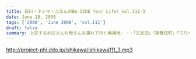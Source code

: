 ```yaml
---
title: 石川・ホンマ・ぶるんのBe-SIDE Your Life! vol.111-3
date: June 18, 2008
tags: ['2008', 'June 2008', 'vol.111']
draft: false
summary: 上京するお父さんお母さんを連れて行く候補地・・・「五反田」「歌舞伎町」「でりへる？」・・・どうなんだこの候補地って。居酒屋も、いいけどねぇ。NAMAE
---
```


http://project-phi.ddo.jp/ishikawa/ishikawa111_3.mp3
